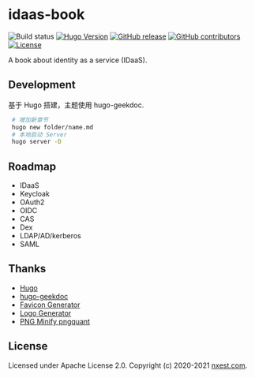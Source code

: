 # idaas-book

![Build status](https://github.com/l10178/idaas-book/workflows/github%20pages/badge.svg?branch=main)
[![Hugo Version](https://img.shields.io/badge/hugo-0.80-blue.svg)](https://gohugo.io)
[![GitHub release](https://img.shields.io/github/v/release/l10178/idaas-book)](https://github.com/l10178/idaas-book/releases/latest)
[![GitHub contributors](https://img.shields.io/github/contributors/l10178/idaas-book)](https://github.com/l10178/idaas-book/graphs/contributors)
[![License](https://img.shields.io/github/license/l10178/idaas-book)](LICENSE)

A book about identity as a service (IDaaS).

## Development

基于 Hugo 搭建，主题使用 hugo-geekdoc.

```bash
 # 增加新章节
 hugo new folder/name.md
 # 本地启动 Server
 hugo server -D
```

## Roadmap

- IDaaS
- Keycloak
- OAuth2
- OIDC
- CAS
- Dex
- LDAP/AD/kerberos
- SAML

## Thanks

- [Hugo](https://gohugo.io/)
- [hugo-geekdoc](https://github.com/xoxys/hugo-geekdoc)
- [Favicon Generator](https://favicon.io)
- [Logo Generator](https://brandhub.io/logos)
- [PNG Minify pngquant](https://pngquant.org/)

## License

Licensed under Apache License 2.0. Copyright (c) 2020-2021 [nxest.com][].

[nxest.com]: https://www.nxest.com
